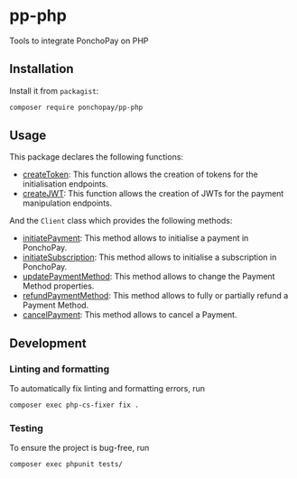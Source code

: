 # pp-php

Tools to integrate PonchoPay on PHP

## Installation

Install it from `packagist`:

```bash
composer require ponchopay/pp-php
```

## Usage

This package declares the following functions:
- [createToken](https://github.com/ponchocare/pp-php/blob/master/docs/token/createToken.md): This function allows the creation of tokens for the initialisation endpoints.
- [createJWT](https://github.com/ponchocare/pp-php/blob/master/docs/token/createJWT.md): This function allows the creation of JWTs for the payment manipulation endpoints.

And the `Client` class which provides the following methods:
- [initiatePayment](https://github.com/ponchocare/pp-php/blob/master/docs/client/initiatePayment.md): This method allows to initialise a payment in PonchoPay.
- [initiateSubscription](https://github.com/ponchocare/pp-php/blob/master/docs/client/initiateSubscription.md): This method allows to initialise a subscription in PonchoPay.
- [updatePaymentMethod](https://github.com/ponchocare/pp-php/blob/master/docs/client/updatePaymentMethod.md): This method allows to change the Payment Method properties.
- [refundPaymentMethod](https://github.com/ponchocare/pp-php/blob/master/docs/client/refundPaymentMethod.md): This method allows to fully or partially refund a Payment Method.
- [cancelPayment](https://github.com/ponchocare/pp-php/blob/master/docs/client/cancelPayment.md): This method allows to cancel a Payment.

## Development

### Linting and formatting

To automatically fix linting and formatting errors, run

```bash
composer exec php-cs-fixer fix .
```

### Testing

To ensure the project is bug-free, run

```bash
composer exec phpunit tests/
```
